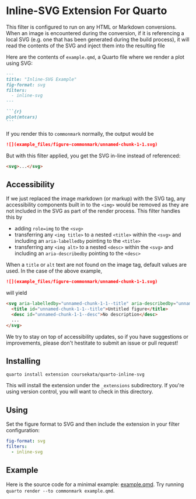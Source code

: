 # Inline-SVG Extension For Quarto

This filter is configured to run on any HTML or Markdown conversions. When an image is encountered during the conversion, if it is referencing a local SVG (e.g. one that has been generated during the build process), it will read the contents of the SVG and inject them into the resulting file

Here are the contents of `example.qmd`, a Quarto file where we render a plot using SVG:

````markdown
---
title: "Inline-SVG Example"
fig-format: svg
filters:
  - inline-svg
---

```{r}
plot(mtcars)
```
````

If you render this to `commonmark` normally, the output would be

```markdown
![](example_files/figure-commonmark/unnamed-chunk-1-1.svg)
```

But with this filter applied, you get the SVG in-line instead of referenced:

```markdown
<svg>...</svg>
```

## Accessibility

If we just replaced the image markdown (or markup) with the SVG tag, any accessibility components built in to the `<img>` would be removed as they are not included in the SVG as part of the render process. This filter handles this by

- adding `role=img` to the `<svg>`
- transferring any `<img title>` to a nested `<title>` within the `<svg>` and including an `aria-labelledby` pointing to the `<title>`
- transferring any `<img alt>` to a nested `<desc>` within the `<svg>` and including an `aria-describedby` pointing to the `<desc>`

When a `title` or `alt` text are not found on the image tag, default values are used. In the case of the above example,

```markdown
![](example_files/figure-commonmark/unnamed-chunk-1-1.svg)
```

will yield

```markdown
<svg aria-labelledby="unnamed-chunk-1-1--title" aria-describedby="unnamed-chunk-1-1--desc">
  <title id="unnamed-chunk-1-1--title">Untitled figure</title>
  <desc id="unnamed-chunk-1-1--desc">No description</desc>
  ...
</svg>
```

We try to stay on top of accessibility updates, so if you have suggestions or improvements, please don't hestitate to submit an issue or pull request!

## Installing

```shell
quarto install extension coursekata/quarto-inline-svg
```

This will install the extension under the `_extensions` subdirectory.
If you're using version control, you will want to check in this directory.

## Using

Set the figure format to SVG and then include the extension in your filter configuration:

```yaml
fig-format: svg
filters:
  - inline-svg
```

## Example

Here is the source code for a minimal example: [example.qmd](example.qmd). Try running `quarto render --to commonmark example.qmd`.
